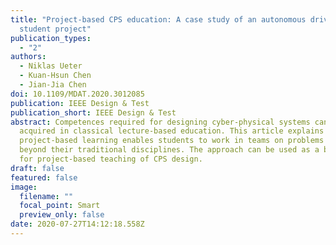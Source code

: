 ```yaml
---
title: "Project-based CPS education: A case study of an autonomous driving
  student project"
publication_types:
  - "2"
authors:
  - Niklas Ueter
  - Kuan-Hsun Chen
  - Jian-Jia Chen
doi: 10.1109/MDAT.2020.3012085
publication: IEEE Design & Test
publication_short: IEEE Design & Test
abstract: Competences required for designing cyber-physical systems cannot be
  acquired in classical lecture-based education. This article explains how
  project-based learning enables students to work in teams on problems extending
  beyond their traditional disciplines. The approach can be used as a blueprint
  for project-based teaching of CPS design.
draft: false
featured: false
image:
  filename: ""
  focal_point: Smart
  preview_only: false
date: 2020-07-27T14:12:18.558Z
---
```

